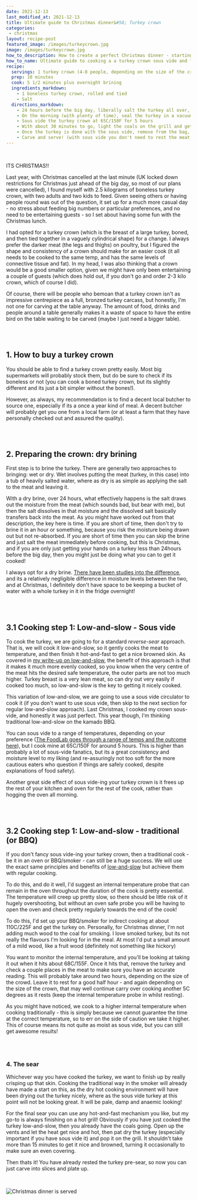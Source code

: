 ```yaml
---
date: 2021-12-13
last_modified_at: 2021-12-13
title: Ultimate guide to Christmas dinner&#58; Turkey crown
categories:
 - christmas
layout: recipe-post
featured_image: /images/turkeycrown.jpg
image: /images/turkeycrown.jpg
how_to_description: How to create a perfect Christmas dinner - starting with the the centrepiece, the turkey!
how_to_name: Ultimate guide to cooking a a turkey crown sous vide and finished on the grill.
recipe:
  servings: 1 turkey crown (4-8 people, depending on the size of the crown)
  prep: 10 minutes
  cook: 5 1/2 minutes plus overnight brining
  ingredients_markdown:
    - 1 boneless turkey crown, rolled and tied
    - Salt
  directions_markdown:
    - 24 hours before the big day, liberally salt the turkey all over, and return to rest in the fridge.
    - On the morning (with plenty of time), seal the turkey in a vacuum bag
    - Sous vide the turkey crown at 65C/150F for 5 hours
    - With about 30 minutes to go, light the coals on the grill and get them going hot
    - Once the turkey is done with the sous vide, remove from the bag, pat dry and sear over the hot coals (and I mean really hot!). This should take about 15 minutes, turning occasionally so you get an even finish
    - Carve and serve! (with sous vide you don't need to rest the meat after cooking, so you can serve whenever everything else is ready!)
---
```

<br>

ITS CHRISTMAS!!

Last year, with Christmas cancelled at the last minute (UK locked down restrictions for Christmas just ahead of the big day, so most of our plans were cancelled), I found myself with 2.5 kilograms of boneless turkey crown, with two adults and two kids to feed. Given seeing others or having people round was out of the question, it set up for a much more casual day - no stress about feeding big numbers or particular preferences, and no need to be entertaining guests - so I set about having some fun with the Christmas lunch.

I had opted for a turkey crown (which is the breast of a large turkey, boned, and then tied together in a vaguely cylindrical shape) for a change. I always prefer the darker meat (the legs and thighs) on poultry, but I figured the shape and consistency of a crown should make for an easier cook (it all needs to be cooked to the same temp, and has the same levels of connective tissue and fat). In my head, I was also thinking that a crown would be a good smaller option, given we might have only been entertaining a couple of guests (which does hold out, if you don't go and order 2-3 kilo crown, which of course I did).

Of course, there will be people who bemoan that a turkey crown isn't as impressive centrepiece as a full, bronzed turkey carcass, but honestly, I'm not one for carving at the table anyway. The amount of food, drinks and people around a table generally makes it a waste of space to have the entire bird on the table waiting to be carved (maybe I just need a bigger table).

<br>
<br>

## 1. How to buy a turkey crown
You should be able to find a turkey crown pretty easily. Most big supermarkets will probably stock them, but do be sure to check if its boneless or not (you can cook a boned turkey crown, but its slightly different and its just a bit simpler without the bones!).

However, as always, my recommendation is to find a decent local butcher to source one, especially if its a once a year kind of meal. A decent butcher will probably get you one from a local farm (or at least a farm that they have personally checked out and assured the quality).

<br>
<br>

## 2. Preparing the crown: dry brining
First step is to brine the turkey. There are generally two approaches to bringing: wet or dry. Wet involves putting the meat (turkey, in this case) into a tub of heavily salted water, where as dry is as simple as applying the salt to the meat and leaving it.

With a dry brine, over 24 hours, what effectively happens is the salt draws out the moisture from the meat (which sounds bad, but bear with me), but then the salt dissolves in that moisture and the dissolved salt basically transfers back into the meat. As you might have worked out from that description, the key here is time. If you are short of time, then don't try to brine it in an hour or something, because you risk the moisture being drawn out but not re-absorbed. If you are short of time then you can skip the brine and just salt the meat immediately before cooking, but this is Christmas, and if you are only just getting your hands on a turkey less than 24hours before the big day, then you might just be doing what you can to get it cooked!

I always opt for a dry brine. <a href="https://www.seriouseats.com/the-food-lab-the-truth-about-brining-turkey-thanksgiving" target="_blank">There have been studies into the difference</a>, and its a relatively negligible difference in moisture levels between the two, and at Christmas, I definitely don't have space to be keeping a bucket of water with a whole turkey in it in the fridge overnight!

<br>
<br>

## 3.1 Cooking step 1: Low-and-slow - Sous vide
To cook the turkey, we are going to for a standard _reverse-sear_ approach. That is, we will cook it low-and-slow, so it gently cooks the meat to temperature, and then finish it hot-and-fast to get a nice browned skin. As covered in <a href="https://www.robbishfood.com/science/2021/02/27/science-low-slow-bbq/" target="_blank">my write-up on low-and-slow</a>, the benefit of this approach is that it makes it much more evenly cooked, so you know when the very centre of the meat hits the desired safe temperature, the outer parts are not too much higher. Turkey breast is a very lean meat, so can dry out very easily if cooked too much, so low-and-slow is the key to getting it nicely cooked.

This variation of low-and-slow, we are going to use a sous vide circulator to cook it (if you don't want to use sous vide, then skip to the next section for regular low-and-slow approach). Last Christmas, I cooked my crown sous-vide, and honestly it was just perfect. This year though, I'm thinking traditional low-and-slow on the kamado BBQ.

You can sous vide to a range of temperatures, depending on your preference (<a href="https://www.seriouseats.com/sous-vide-turkey-breast-crispy-skin-recipe-thanksgiving" target="_blank">The FoodLab goes through a range of temps and the outcome here</a>), but I cook mine at 65C/150F for around 5 hours. This is higher than probably a lot of sous-vide fanatics, but its a great consistency and moisture level to my liking (and re-assuringly not too soft for the more cautious eaters who question if things are safely cooked, despite explanations of food safety).

Another great side effect of sous vide-ing your turkey crown is it frees up the rest of your kitchen and oven for the rest of the cook, rather than hogging the oven all morning.

<br>
<br>

## 3.2 Cooking step 1: Low-and-slow - traditional (or BBQ)
If you don't fancy sous vide-ing your turkey crown, then a traditional cook - be it in an oven or BBQ/smoker - can still be a huge success. We will use the exact same principles and benefits of <a href="https://www.robbishfood.com/science/2021/02/27/science-low-slow-bbq/" target="_blank">low-and-slow</a> but achieve them with regular cooking.

To do this, and do it well, I'd suggest an internal temperature probe that can remain in the oven throughout the duration of the cook is pretty essential. The temperature will creep up pretty slow, so there should be little risk of it hugely overshooting, but without an oven safe probe you will be having to open the oven and check pretty regularly towards the end of the cook!

To do this, I'd set up your BBQ/smoker for indirect cooking at about 110C/225F and get the turkey on. Personally, for Christmas dinner, I'm not adding much wood to the coal for smoking. I love smoked turkey, but its not really the flavours I'm looking for in the meal. At most I'd put a small amount of a mild wood, like a fruit wood (definitely not something like hickory)

You want to monitor the internal temperature, and you'll be looking at taking it out when it hits about 68C/155F. Once it hits that, remove the turkey and check a couple places in the meat to make sure you have an accurate reading. This will probably take around two hours, depending on the size of the crowd. Leave it to rest for a good half hour - and again depending on the size of the crown, that may well continue carry over cooking another 5C degrees as it rests (keep the internal temperature probe in whilst resting).

As you might have noticed, we cook to a higher internal temperature when cooking traditionally - this is simply because we cannot guarantee the time at the correct temperature, so to err on the side of caution we take it higher. This of course means its not quite as moist as sous vide, but you can still get awesome results!

<br>
<br>

### 4. The sear
Whichever way you have cooked the turkey, we want to finish up by really crisping up that skin. Cooking the traditional way in the smoker will already have made a start on this, as the dry hot cooking environment will have been drying out the turkey nicely, where as the sous vide turkey at this point will not be looking great. It will be pale, damp and anaemic looking!

For the final sear you can use any hot-and-fast mechanism you like, but my go-to is always finishing on a hot grill! Obviously if you have just cooked the turkey low-and-slow, then you already have the coals going. Open up the vents and let the heat get nice and hot, then pat dry the turkey (especially important if you have sous vide it) and pop it on the grill. It shouldn't take more than 15 minutes to get it nice and browned, turning it occasionally to make sure an even covering.

Then thats it! You have already rested the turkey pre-sear, so now you can just carve into slices and plate up.

<br>

![Christmas dinner is served]({{site.baseurl}}/images/christmasdinner.jpg)

<br>
<br>
